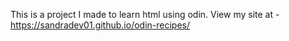 This is a project I made to learn html using odin.
View my site at - https://sandradev01.github.io/odin-recipes/
